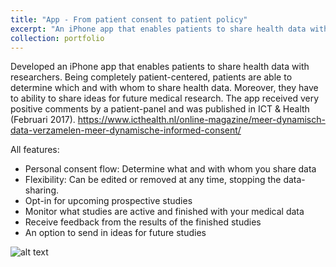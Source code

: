 ```yaml
---
title: "App - From patient consent to patient policy"
excerpt: "An iPhone app that enables patients to share health data with researchers. Being completely patient-centered, patients are able to determine which and with whom to share health data. <br/><img src='/images/iphoneapp.png'>"
collection: portfolio
---
```


Developed an iPhone app that enables patients to share health data with researchers. Being completely patient-centered, patients are able to determine which and with whom to share health data. Moreover, they have to ability to share ideas for future medical research. The app received very positive comments by a patient-panel and was published in ICT & Health (Februari 2017). <https://www.icthealth.nl/online-magazine/meer-dynamisch-data-verzamelen-meer-dynamische-informed-consent/>



All features:
- Personal consent flow: Determine what and with whom you share data
- Flexibility: Can be edited or removed at any time, stopping the data-sharing.
- Opt-in for upcoming prospective studies
- Monitor what studies are active and finished with your medical data
- Receive feedback from the results of the finished studies
- An option to send in ideas for future studies



 
![alt text](https://stanwijn.github.io/images/iphoneapp.png "App home screen")